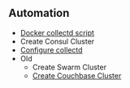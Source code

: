 ## Automation

* [Docker collectd script](./docs/collectd.md)
* Create Consul Cluster
* [Configure collectd](./docs/collectd.md)
* Old
  * Create Swarm Cluster
  * [Create Couchbase Cluster](./docs/aws-couchbase.md)
